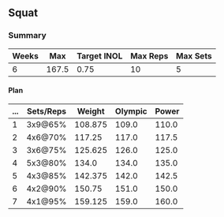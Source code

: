 ## Squat

### Summary

Weeks | Max | Target INOL | Max Reps | Max Sets
--- | --- | --- | --- | ---
6 | 167.5 | 0.75 | 10 | 5

#### Plan

 ... | Sets/Reps | Weight | Olympic | Power
--- | --- | --- | --- | ---
1 | 3x9@65% | 108.875 | 109.0 | 110.0
2 | 4x6@70% | 117.25 | 117.0 | 117.5
3 | 3x6@75% | 125.625 | 126.0 | 125.0
4 | 5x3@80% | 134.0 | 134.0 | 135.0
5 | 4x3@85% | 142.375 | 142.0 | 142.5
6 | 4x2@90% | 150.75 | 151.0 | 150.0
7 | 4x1@95% | 159.125 | 159.0 | 160.0

